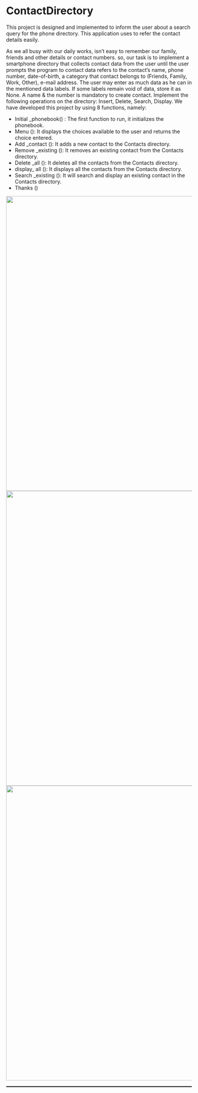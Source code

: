 # ContactDirectory

This project is designed and implemented to inform the user about a search query for the phone directory. This application uses to refer the contact details easily.



As we all busy with our daily works, isn’t easy to remember our family, friends and other details or contact numbers. so, our task is to implement a smartphone directory that collects contact data from the user  until the user prompts the program to contact data refers to the contact’s name, phone number, date-of-birth, a category that contact belongs to (Friends, Family, Work, Other), e-mail address. The user may enter as much data as he can in the mentioned data labels. If some labels remain void of data, store it as None. A name & the number is mandatory to create contact. Implement the following operations on the
directory: Insert, Delete, Search, Display. We have developed this project by using 8 functions, namely:

- Initial _phonebook() : The first function to run, it initializes the phonebook.
- Menu (): It displays the choices available to the user and returns the choice entered.
- Add _contact (): It adds a new contact to the Contacts directory.
- Remove _existing (): It removes an existing contact from the Contacts directory.
- Delete _all (): It deletes all the contacts from the Contacts directory.
- display_ all (): It displays all the contacts from the Contacts directory.
- Search _existing (): It will search and display an existing contact in the Contacts directory.
- Thanks ()

<table style="border: 1px solid black;">
            <tr>
                <tr  style="border: 1px solid black ;">
                </tr>
                <tr  style="border: 1px solid black ;">
                    <img src="https://github.com/deepaktallapudi/ContactDirectory/assets/103422044/7b648627-e328-474d-a161-28190e2207cb"   width="800">
                </tr>
                <tr style="border: 1px solid black ;">
                </tr>
                <tr  style="border: 1px solid black ;">
                    <img src="https://github.com/deepaktallapudi/ContactDirectory/assets/103422044/20050050-5fb3-46b0-88b5-5246b28573e8"   width="800">
                </tr>
                 <tr  style="border: 1px solid black ;">
                </tr>
                <tr  style="border: 1px solid black ;">
                    <img src="https://github.com/deepaktallapudi/ContactDirectory/assets/103422044/24eac155-63a5-450a-903c-086e0073de10"   width="800">
                </tr>
            </tr>
        </table>



